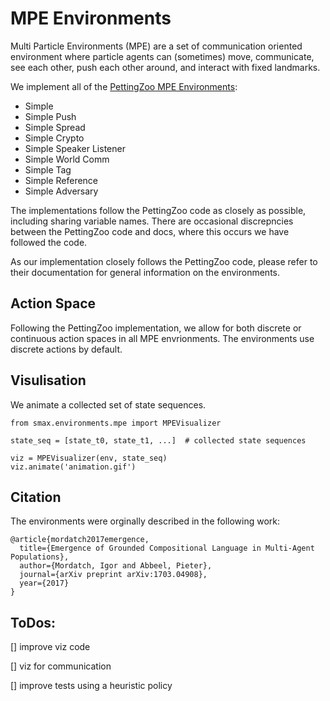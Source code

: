 # MPE Environments

Multi Particle Environments (MPE) are a set of communication oriented environment where particle agents can (sometimes) move, communicate, see each other, push each other around, and interact with fixed landmarks.

We implement all of the [PettingZoo MPE Environments](https://pettingzoo.farama.org/environments/mpe/):
* Simple
* Simple Push
* Simple Spread
* Simple Crypto
* Simple Speaker Listener
* Simple World Comm
* Simple Tag
* Simple Reference
* Simple Adversary

The implementations follow the PettingZoo code as closely as possible, including sharing variable names. There are occasional discrepncies between the PettingZoo code and docs, where this occurs we have followed the code. 

As our implementation closely follows the PettingZoo code, please refer to their documentation for general information on the environments.

## Action Space
Following the PettingZoo implementation, we allow for both discrete or continuous action spaces in all MPE envrionments. The environments use discrete actions by default.

## Visulisation
We animate a collected set of state sequences.
```
from smax.environments.mpe import MPEVisualizer

state_seq = [state_t0, state_t1, ...]  # collected state sequences

viz = MPEVisualizer(env, state_seq)
viz.animate('animation.gif')
```

## Citation
The environments were orginally described in the following work:
```
@article{mordatch2017emergence,
  title={Emergence of Grounded Compositional Language in Multi-Agent Populations},
  author={Mordatch, Igor and Abbeel, Pieter},
  journal={arXiv preprint arXiv:1703.04908},
  year={2017}
}
```

## ToDos:
[] improve viz code

[] viz for communication

[] improve tests using a heuristic policy